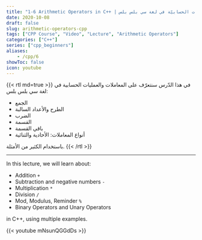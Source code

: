 ```yaml
---
title: "1-6 Arithmetic Operators in C++ | المعاملات والعمليّات الحسابيّة في لغة سي بلس بلس"
date: 2020-10-08
draft: false
slug: arithmetic-operators-cpp
tags: ["CPP Course", "Video", "Lecture", "Arithmetic Operators"]
categories: ["C++"]
series: ["cpp_beginners"]
aliases:
    - /cpp/6
showToc: false
icon: youtube
---
```


{{< rtl md=true >}}
في هذا الدّرس سنتعرّف على المعاملات والعمليات الحسابية في لغة سي بلس بلس:
- الجمع
- الطرح والأعداد السالبة
-  الضرب
- القسمة
- باقي القسمة
- أنواع المعاملات: الأحادية والثنائية

باستخدام الكثير من الأمثلة.
{{< /rtl >}}

---

In this lecture, we will learn about:
- Addition `+`
- Subtraction and negative numbers `-`
- Multiplication `*`
- Division `/`
- Mod, Modulus, Reminder `%`
- Binary Operators and Unary Operators

in C++, using multiple examples.


{{< youtube mNsunQGGdDs >}}